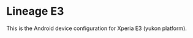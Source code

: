 Lineage E3
=============================================

This is the Android device configuration for Xperia E3 (yukon platform).


